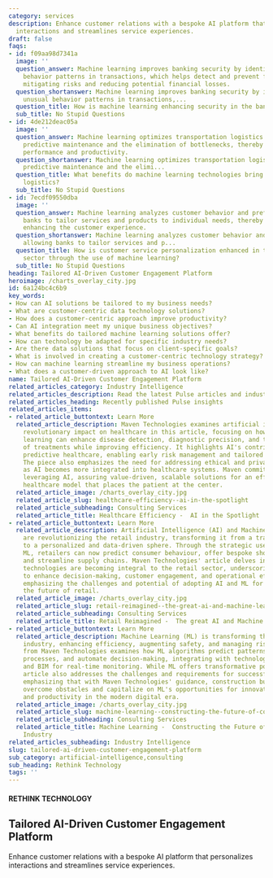 ```yaml
---
category: services
description: Enhance customer relations with a bespoke AI platform that personalizes
  interactions and streamlines service experiences.
draft: false
faqs:
- id: f09aa98d7341a
  image: ''
  question_answer: Machine learning improves banking security by identifying unusual
    behavior patterns in transactions, which helps detect and prevent fraud, ultimately
    mitigating risks and reducing potential financial losses.
  question_shortanswer: Machine learning improves banking security by identifying
    unusual behavior patterns in transactions,...
  question_title: How is machine learning enhancing security in the banking sector?
  sub_title: No Stupid Questions
- id: 4de212deac05a
  image: ''
  question_answer: Machine learning optimizes transportation logistics by enabling
    predictive maintenance and the elimination of bottlenecks, thereby boosting both
    performance and productivity.
  question_shortanswer: Machine learning optimizes transportation logistics by enabling
    predictive maintenance and the elimi...
  question_title: What benefits do machine learning technologies bring to transportation
    logistics?
  sub_title: No Stupid Questions
- id: 7ecdf09550dba
  image: ''
  question_answer: Machine learning analyzes customer behavior and preferences, allowing
    banks to tailor services and products to individual needs, thereby significantly
    enhancing the customer experience.
  question_shortanswer: Machine learning analyzes customer behavior and preferences,
    allowing banks to tailor services and p...
  question_title: How is customer service personalization enhanced in the banking
    sector through the use of machine learning?
  sub_title: No Stupid Questions
heading: Tailored AI-Driven Customer Engagement Platform
heroimage: /charts_overlay_city.jpg
id: 6a124bc4c6b9
key_words:
- How can AI solutions be tailored to my business needs?
- What are customer-centric data technology solutions?
- How does a customer-centric approach improve productivity?
- Can AI integration meet my unique business objectives?
- What benefits do tailored machine learning solutions offer?
- How can technology be adapted for specific industry needs?
- Are there data solutions that focus on client-specific goals?
- What is involved in creating a customer-centric technology strategy?
- How can machine learning streamline my business operations?
- What does a customer-driven approach to AI look like?
name: Tailored AI-Driven Customer Engagement Platform
related_articles_category: Industry Intelligence
related_articles_description: Read the latest Pulse articles and industry insights.
related_articles_heading: Recently published Pulse insights
related_articles_items:
- related_article_buttontext: Learn More
  related_article_description: Maven Technologies examines artificial intelligence's
    revolutionary impact on healthcare in this article, focusing on how AI and machine
    learning can enhance disease detection, diagnostic precision, and the personalization
    of treatments while improving efficiency. It highlights AI's contributions to
    predictive healthcare, enabling early risk management and tailored patient care.
    The piece also emphasizes the need for addressing ethical and privacy concerns
    as AI becomes more integrated into healthcare systems. Maven commits to responsibly
    leveraging AI, assuring value-driven, scalable solutions for an efficient, cost-effective
    healthcare model that places the patient at the center.
  related_article_image: /charts_overlay_city.jpg
  related_article_slug: healthcare-efficiency--ai-in-the-spotlight
  related_article_subheading: Consulting Services
  related_article_title: Healthcare Efficiency -  AI in the Spotlight
- related_article_buttontext: Learn More
  related_article_description: Artificial Intelligence (AI) and Machine Learning (ML)
    are revolutionizing the retail industry, transforming it from a traditional marketplace
    to a personalized and data-driven sphere. Through the strategic use of AI and
    ML, retailers can now predict consumer behaviour, offer bespoke shopping experiences,
    and streamline supply chains. Maven Technologies' article delves into how these
    technologies are becoming integral to the retail sector, underscoring their capacity
    to enhance decision-making, customer engagement, and operational efficiency, while
    emphasizing the challenges and potential of adopting AI and ML for redefining
    the future of retail.
  related_article_image: /charts_overlay_city.jpg
  related_article_slug: retail-reimagined--the-great-ai-and-machine-learning-legend
  related_article_subheading: Consulting Services
  related_article_title: Retail Reimagined -  The great AI and Machine Learning legend
- related_article_buttontext: Learn More
  related_article_description: Machine Learning (ML) is transforming the construction
    industry, enhancing efficiency, augmenting safety, and managing risks. This article
    from Maven Technologies examines how ML algorithms predict patterns, streamline
    processes, and automate decision-making, integrating with technologies like IoT
    and BIM for real-time monitoring. While ML offers transformative potential, the
    article also addresses the challenges and requirements for successful integration,
    emphasizing that with Maven Technologies' guidance, construction businesses can
    overcome obstacles and capitalize on ML's opportunities for innovation, safety,
    and productivity in the modern digital era.
  related_article_image: /charts_overlay_city.jpg
  related_article_slug: machine-learning--constructing-the-future-of-construction-industry
  related_article_subheading: Consulting Services
  related_article_title: Machine Learning -  Constructing the Future of Construction
    Industry
related_articles_subheading: Industry Intelligence
slug: tailored-ai-driven-customer-engagement-platform
sub_category: artificial-intelligence,consulting
sub_heading: Rethink Technology
tags: ''
---
```


#### RETHINK TECHNOLOGY
## Tailored AI-Driven Customer Engagement Platform
Enhance customer relations with a bespoke AI platform that personalizes interactions and streamlines service experiences.